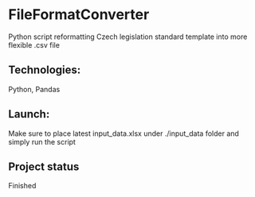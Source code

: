 # FileFormatConverter

Python script reformatting Czech legislation standard template into more flexible .csv file

## Technologies: 

Python, Pandas

## Launch:

Make sure to place latest input_data.xlsx under ./input_data folder and simply run the script

## Project status

Finished


